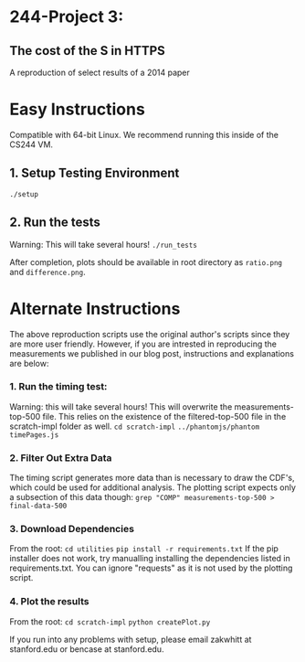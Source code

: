 # 244-Project 3:
## The cost of the S in HTTPS
A reproduction of select results of a 2014 paper

# Easy Instructions
Compatible with 64-bit Linux. We recommend running this inside of the CS244 VM.
## 1. Setup Testing Environment
`./setup`  

## 2. Run the tests
Warning: This will take several hours!
`./run_tests` 

After completion, plots should be available in root directory as `ratio.png`
and  `difference.png`.

# Alternate Instructions
The above reproduction scripts use the original author's scripts since they are more user friendly. However, if you are intrested in reproducing the measurements we published in our blog post, instructions and explanations are below:

### 1. Run the timing test:
Warning: this will take several hours!
This will overwrite the measurements-top-500 file. This relies on the existence of the filtered-top-500 file in the scratch-impl folder as well.
`cd scratch-impl`
`../phantomjs/phantom timePages.js`

### 2. Filter Out Extra Data
The timing script generates more data than is necessary to draw the CDF's, which could be used for additional analysis. The plotting script expects only a subsection of this data though:
`grep "COMP" measurements-top-500 > final-data-500`

### 3. Download Dependencies
From the root:
`cd utilities`
`pip install -r requirements.txt`
If the pip installer does not work, try manualling installing the dependencies listed in requirements.txt. You can ignore "requests" as it is not used by the plotting script.

### 4. Plot the results
From the root:
`cd scratch-impl`
`python createPlot.py`

If you run into any problems with setup, please email zakwhitt at stanford.edu or bencase at stanford.edu.